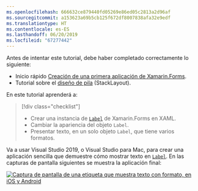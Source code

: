 ```yaml
---
ms.openlocfilehash: 666632ce879440fd05269e86ed05c2813a2d96af
ms.sourcegitcommit: a153623a69b5cb125f672df8007838afa32e9edf
ms.translationtype: HT
ms.contentlocale: es-ES
ms.lasthandoff: 06/20/2019
ms.locfileid: "67277442"
---
```

Antes de intentar este tutorial, debe haber completado correctamente lo siguiente:

- Inicio rápido [Creación de una primera aplicación de Xamarin.Forms](~/get-started/first-app/index.md).
- Tutorial sobre el [diseño de pila](~/get-started/tutorials/stacklayout/index.yml) (StackLayout).

En este tutorial aprenderá a:

> [!div class="checklist"]
> - Crear una instancia de [`Label`](xref:Xamarin.Forms.Label) de Xamarin.Forms en XAML.
> - Cambiar la apariencia del objeto `Label`.
> - Presentar texto, en un solo objeto `Label`, que tiene varios formatos.

Va a usar Visual Studio 2019, o Visual Studio para Mac, para crear una aplicación sencilla que demuestre cómo mostrar texto en [`Label`](xref:Xamarin.Forms.Label). En las capturas de pantalla siguientes se muestra la aplicación final:

[![Captura de pantalla de una etiqueta que muestra texto con formato, en iOS y Android](../images/label-formatted-text.png "Etiqueta con texto con formato")](../images/label-formatted-text-large.png#lightbox "Etiqueta con texto con formato")
